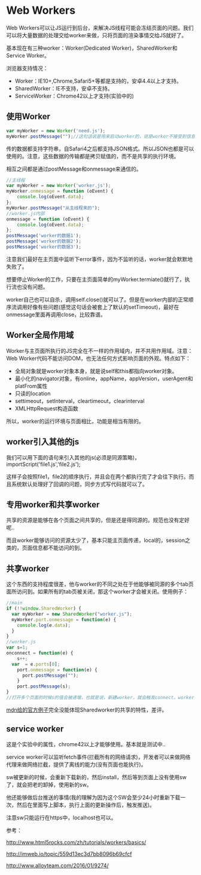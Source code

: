 # Web Workers
Web Workers可以让JS运行到后台，来解决JS线程可能会冻结页面的问题。我们可以将大量数据的处理交给worker来做，只将页面的渲染事情交给JS就好了。

基本现在有三种worker：Worker(Dedicated Worker)，SharedWorker和Service Worker。

浏览器支持情况：

 - Worker：IE10+,Chrome,Safari5+等都是支持的，安卓4.4以上才支持。
 - SharedWorker：IE不支持，安卓不支持。
 - ServiceWorker：Chrome42以上才支持(实验中的)

## 使用Worker

```javascript
var myWorker = new Worker('need.js');
myWorker.postMessage("");//这句话说是用来启动worker的，说是worker不接受到信息是不会触发的，但是Chrome好像只要new了就会执行..
```

传的数据都支持字符串，自Safari4之后都支持JSON格式。所以JSON也都是可以使用的。注意，这些数据的传输都是拷贝赋值的，而不是共享的执行环境。

相互之间都是通过postMessage和onmessage来通信的。

```javascript
//主线程
var myWorker = new Worker('worker.js');
myWorker.onmessage = function (oEvent) {
    console.log(oEvent.data);
};
myWorker.postMessage("从主线程来的");
//worker.js内部
onmessage = function (oEvent) {
    console.log(oEvent.data);
};
postMessage('worker的数据1');
postMessage('worker的数据2');
postMessage('worker的数据3');
```

注意我们最好在主页面中监听下error事件，因为不监听的话，worker就会默默地失败了。

想要停止Worker的工作，只要在主页面简单的myWorker.termiate()就行了，执行流也没有问题。

worker自己也可以自杀，调用self.close()就可以了。但是在worker内部的正常顺序流调用好像有些问题(感觉这句话会被套上了默认的setTimeout)，最好在onmessage里面再调用close，比较靠谱。

## Worker全局作用域
Worker与主页面所执行的JS完全在不一样的作用域内，并不共用作用域。注意：Web Worker代码不能访问DOM，也无法任何方式影响页面的外观。特点如下：

 - 全局对象就是worker对象本身，就是说self和this都指向worker对象。
 - 最小化的navigator对象，有online，appName，appVersion，userAgent和platFrom属性
 - 只读的location
 - settimeout，setInterval，cleartimeout，clearinterval
 - XMLHttpRequest构造函数

所以，worker的运行环境与页面相比，功能是相当有限的。

## worker引入其他的js
我们可以用下面的语句来引入其他的js(必须是同源策略)，importScript('file1.js','file2.js');

这样子会按照file1，file2的顺序执行，并且会在两个都执行完了才会往下执行。而且系统默认处理好了回调的问题，同步方式写代码就可以了。

## 专用worker和共享worker
共享的资源是能够在各个页面之间共享的，但是还是得同源的。规范也没有定好呢..

而且worker能够访问的资源太少了，基本只能主页面传递，local的，session之类的，页面信息都不能访问的到。

## 共享worker
这个东西的支持程度很差，他与worker的不同之处在于他能够被同源的多个tab页面所访问到。如果所有的tab页被关闭，那这个worker才会被关闭。使用例子：

```javascript
//main
if (!!window.SharedWorker) {
  var myWorker = new SharedWorker("worker.js");
  myWorker.port.onmessage = function(e) {
    console.log(e.data);
  }
}
//worker.js
var s=1;
onconnect = function(e) {
	s++;
  var  = e.ports[0];
	port.onmessage = function(e) {
	  port.postMessage("");
	}
	port.postMessage(s);
}
//打开多个页面的时候s的值会被递增，也就是说，新建worker，就会触发connect。worker.js的内部变量是可以被各个tab访问到的。
```

[mdn给的官方例子](https://github.com/mdn/simple-shared-worker)完全没能体现Sharedworker的共享的特性，差评。

## service worker
这是个实验中的属性，chrome42以上才能够使用。基本就是测试中..

service worker可以监听fetch事件(拦截所有的网络请求)，开发者可以来做网络代理来做网络拦截，提供了离线的能力(没有页面也能执行)。

sw被更新的时候，会重新下载新的，然后install，然后等到页面上没有使用sw了，就会把老的卸掉，使用新的sw。

他还能够做后台推送的事情(我的理解为因为这个SW会至少24小时重新下载一次，然后在里面写上脚本，执行上面的更新操作后，触发推送)。

注意sw只能运行在https中，localhost也可以。

参考：

  http://www.html5rocks.com/zh/tutorials/workers/basics/

  http://imweb.io/topic/559d13ec3d7bb8096b69cfcf

  http://www.alloyteam.com/2016/01/9274/
